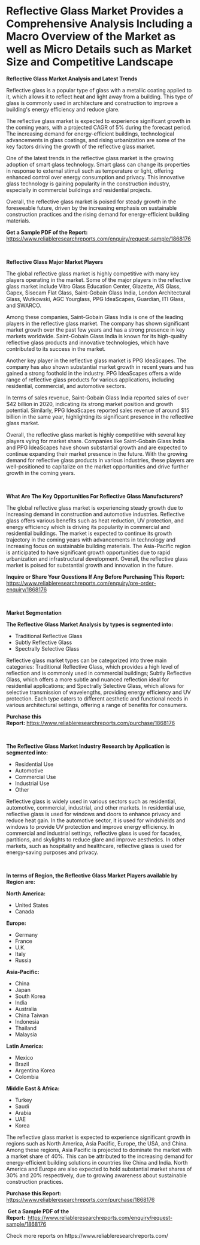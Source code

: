 <p><h1>Reflective Glass Market Provides a Comprehensive Analysis Including a Macro Overview of the Market as well as Micro Details such as Market Size and Competitive Landscape</h1></p><p><strong>Reflective Glass Market Analysis and Latest Trends</strong></p>
<p><p>Reflective glass is a popular type of glass with a metallic coating applied to it, which allows it to reflect heat and light away from a building. This type of glass is commonly used in architecture and construction to improve a building's energy efficiency and reduce glare.</p><p>The reflective glass market is expected to experience significant growth in the coming years, with a projected CAGR of 5% during the forecast period. The increasing demand for energy-efficient buildings, technological advancements in glass coatings, and rising urbanization are some of the key factors driving the growth of the reflective glass market.</p><p>One of the latest trends in the reflective glass market is the growing adoption of smart glass technology. Smart glass can change its properties in response to external stimuli such as temperature or light, offering enhanced control over energy consumption and privacy. This innovative glass technology is gaining popularity in the construction industry, especially in commercial buildings and residential projects.</p><p>Overall, the reflective glass market is poised for steady growth in the foreseeable future, driven by the increasing emphasis on sustainable construction practices and the rising demand for energy-efficient building materials.</p></p>
<p><strong>Get a Sample PDF of the Report:&nbsp;</strong> <a href="https://www.reliableresearchreports.com/enquiry/request-sample/1868176">https://www.reliableresearchreports.com/enquiry/request-sample/1868176</a></p>
<p>&nbsp;</p>
<p><strong>Reflective Glass Major Market Players</strong></p>
<p><p>The global reflective glass market is highly competitive with many key players operating in the market. Some of the major players in the reflective glass market include Vitro Glass Education Center, Glazette, AIS Glass, Gapex, Sisecam Flat Glass, Saint-Gobain Glass India, London Architectural Glass, Wutkowski, AGC Yourglass, PPG IdeaScapes, Guardian, ITI Glass, and SWARCO.</p><p>Among these companies, Saint-Gobain Glass India is one of the leading players in the reflective glass market. The company has shown significant market growth over the past few years and has a strong presence in key markets worldwide. Saint-Gobain Glass India is known for its high-quality reflective glass products and innovative technologies, which have contributed to its success in the market.</p><p>Another key player in the reflective glass market is PPG IdeaScapes. The company has also shown substantial market growth in recent years and has gained a strong foothold in the industry. PPG IdeaScapes offers a wide range of reflective glass products for various applications, including residential, commercial, and automotive sectors.</p><p>In terms of sales revenue, Saint-Gobain Glass India reported sales of over $42 billion in 2020, indicating its strong market position and growth potential. Similarly, PPG IdeaScapes reported sales revenue of around $15 billion in the same year, highlighting its significant presence in the reflective glass market.</p><p>Overall, the reflective glass market is highly competitive with several key players vying for market share. Companies like Saint-Gobain Glass India and PPG IdeaScapes have shown substantial growth and are expected to continue expanding their market presence in the future. With the growing demand for reflective glass products in various industries, these players are well-positioned to capitalize on the market opportunities and drive further growth in the coming years.</p></p>
<p>&nbsp;</p>
<p><strong>What Are The Key Opportunities For Reflective Glass Manufacturers?</strong></p>
<p><p>The global reflective glass market is experiencing steady growth due to increasing demand in construction and automotive industries. Reflective glass offers various benefits such as heat reduction, UV protection, and energy efficiency which is driving its popularity in commercial and residential buildings. The market is expected to continue its growth trajectory in the coming years with advancements in technology and increasing focus on sustainable building materials. The Asia-Pacific region is anticipated to have significant growth opportunities due to rapid urbanization and infrastructural development. Overall, the reflective glass market is poised for substantial growth and innovation in the future.</p></p>
<p><strong>Inquire or Share Your Questions If Any Before Purchasing This Report:</strong> <a href="https://www.reliableresearchreports.com/enquiry/pre-order-enquiry/1868176">https://www.reliableresearchreports.com/enquiry/pre-order-enquiry/1868176</a></p>
<p>&nbsp;</p>
<p><strong>Market Segmentation</strong></p>
<p><strong>The Reflective Glass Market Analysis by types is segmented into:</strong></p>
<p><ul><li>Traditional Reflective Glass</li><li>Subtly Reflective Glass</li><li>Spectrally Selective Glass</li></ul></p>
<p><p>Reflective glass market types can be categorized into three main categories: Traditional Reflective Glass, which provides a high level of reflection and is commonly used in commercial buildings; Subtly Reflective Glass, which offers a more subtle and nuanced reflection ideal for residential applications; and Spectrally Selective Glass, which allows for selective transmission of wavelengths, providing energy efficiency and UV protection. Each type caters to different aesthetic and functional needs in various architectural settings, offering a range of benefits for consumers.</p></p>
<p><strong>Purchase this Report:&nbsp;</strong><a href="https://www.reliableresearchreports.com/purchase/1868176">https://www.reliableresearchreports.com/purchase/1868176</a></p>
<p>&nbsp;</p>
<p><strong>The Reflective Glass Market Industry Research by Application is segmented into:</strong></p>
<p><ul><li>Residential Use</li><li>Automotive</li><li>Commercial Use</li><li>Industrial Use</li><li>Other</li></ul></p>
<p><p>Reflective glass is widely used in various sectors such as residential, automotive, commercial, industrial, and other markets. In residential use, reflective glass is used for windows and doors to enhance privacy and reduce heat gain. In the automotive sector, it is used for windshields and windows to provide UV protection and improve energy efficiency. In commercial and industrial settings, reflective glass is used for facades, partitions, and skylights to reduce glare and improve aesthetics. In other markets, such as hospitality and healthcare, reflective glass is used for energy-saving purposes and privacy.</p></p>
<p>&nbsp;</p>
<p><strong>In terms of Region, the Reflective Glass Market Players available by Region are:</strong></p>
<p>
    <p> <strong> North America: </strong>
        <ul>
            <li>United States</li>
            <li>Canada</li>
        </ul>
        </p> 
    <p> <strong> Europe: </strong>
        <ul>
            <li>Germany</li>
            <li>France</li>
            <li>U.K.</li>
            <li>Italy</li>
            <li>Russia</li>
        </ul>
        </p> 
    <p> <strong> Asia-Pacific: </strong>
        <ul>
            <li>China</li>
            <li>Japan</li>
            <li>South Korea</li>
            <li>India</li>
            <li>Australia</li>
            <li>China Taiwan</li>
            <li>Indonesia</li>
            <li>Thailand</li>
            <li>Malaysia</li>
        </ul>
        </p> 
    <p> <strong> Latin America: </strong>
        <ul>
            <li>Mexico</li>
            <li>Brazil</li>
            <li>Argentina Korea</li>
            <li>Colombia</li>
        </ul>
        </p> 
    <p> <strong> Middle East & Africa: </strong>
        <ul>
            <li>Turkey</li>
            <li>Saudi</li>
            <li>Arabia</li>
            <li>UAE</li>
            <li>Korea</li>
        </ul>
    </p>
    </p>
<p><p>The reflective glass market is expected to experience significant growth in regions such as North America, Asia Pacific, Europe, the USA, and China. Among these regions, Asia Pacific is projected to dominate the market with a market share of 40%. This can be attributed to the increasing demand for energy-efficient building solutions in countries like China and India. North America and Europe are also expected to hold substantial market shares of 30% and 20% respectively, due to growing awareness about sustainable construction practices.</p></p>
<p><strong>Purchase this Report: </strong><a href="https://www.reliableresearchreports.com/purchase/1868176">https://www.reliableresearchreports.com/purchase/1868176</a></p>
<p>&nbsp;<strong>Get a Sample PDF of the Report:&nbsp;&nbsp;</strong><a href="https://www.reliableresearchreports.com/enquiry/request-sample/1868176">https://www.reliableresearchreports.com/enquiry/request-sample/1868176</a></p>
<p><strong></strong></p>
<p>Check more reports on https://www.reliableresearchreports.com/</p>